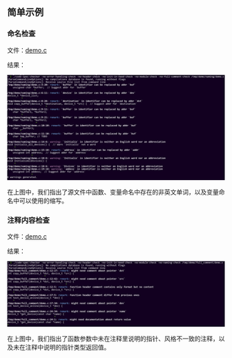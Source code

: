 ## 简单示例

### 命名检查

文件：[demo.c](naming/demo.c)

结果：

![](naming/result.png)

在上图中，我们指出了源文件中函数、变量命名中存在的非英文单词，以及变量命名中可以使用的缩写。

### 注释内容检查

文件：[demo.c](full_comment/demo.c)

结果：

![](full_comment/result.png)

在上图中，我们指出了函数参数中未在注释里说明的指针、风格不一致的注释，以及未在注释中说明的指针类型返回值。